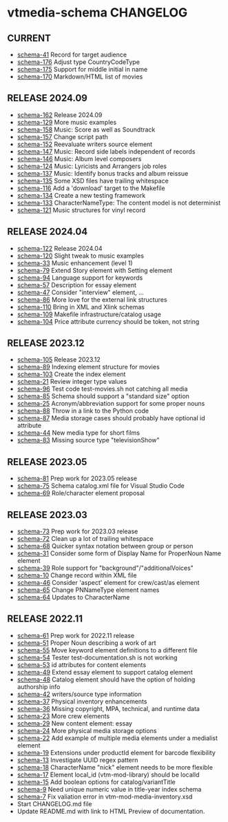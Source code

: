 vtmedia-schema CHANGELOG
=========================

## CURRENT
 - [schema-41](https://github.com/cjcodeproj/vtmedia-schema/issues/41) Record for target audience
 - [schema-176](https://github.com/cjcodeproj/vtmedia-schema/issues/176) Adjust type CountryCodeType
 - [schema-175](https://github.com/cjcodeproj/vtmedia-schema/issues/175) Support for middle initial in name
 - [schema-170](https://github.com/cjcodeproj/vtmedia-schema/issues/170) Markdown/HTML list of movies
 
## RELEASE 2024.09
 - [schema-162](https://github.com/cjcodeproj/vtmedia-schema/issues/162) Release 2024.09
 - [schema-129](https://github.com/cjcodeproj/vtmedia-schema/issues/129) More music examples
 - [schema-158](https://github.com/cjcodeproj/vtmedia-schema/issues/158) Music: Score as well as Soundtrack
 - [schema-157](https://github.com/cjcodeproj/vtmedia-schema/issues/157) Change script path
 - [schema-152](https://github.com/cjcodeproj/vtmedia-schema/issues/152) Reevaluate writers source element
 - [schema-147](https://github.com/cjcodeproj/vtmedia-schema/issues/147) Music: Record side labels independent of records
 - [schema-146](https://github.com/cjcodeproj/vtmedia-schema/issues/146) Music: Album level composers
 - [schema-124](https://github.com/cjcodeproj/vtmedia-schema/issues/124) Music: Lyricists and Arrangers job roles
 - [schema-137](https://github.com/cjcodeproj/vtmedia-schema/issues/137) Music: Identify bonus tracks and album reissue
 - [schema-135](https://github.com/cjcodeproj/vtmedia-schema/issues/135) Some XSD files have trailing whitespace
 - [schema-116](https://github.com/cjcodeproj/vtmedia-schema/issues/116) Add a 'download' target to the Makefile
 - [schema-134](https://github.com/cjcodeproj/vtmedia-schema/issues/134) Create a new testing framework
 - [schema-133](https://github.com/cjcodeproj/vtmedia-schema/issues/133) CharacterNameType: The content model is not determinist
 - [schema-121](https://github.com/cjcodeproj/vtmedia-schema/issues/121) Music structures for vinyl record


## RELEASE 2024.04
 - [schema-122](https://github.com/cjcodeproj/vtmedia-schema/issues/122) Release 2024.04
 - [schema-120](https://github.com/cjcodeproj/vtmedia-schema/issues/120) Slight tweak to music examples
 - [schema-33](https://github.com/cjcodeproj/vtmedia-schema/issues/33) Music enhancement (level 1)
 - [schema-79](https://github.com/cjcodeproj/vtmedia-schema/issues/79) Extend Story element with Setting element
 - [schema-94](https://github.com/cjcodeproj/vtmedia-schema/issues/94) Language support for keywords
 - [schema-57](https://github.com/cjcodeproj/vtmedia-schema/issues/57) Description for essay element
 - [schema-47](https://github.com/cjcodeproj/vtmedia-schema/issues/47) Consider "interview" element, ...
 - [schema-86](https://github.com/cjcodeproj/vtmedia-schema/issues/86) More love for the external link structures
 - [schema-110](https://github.com/cjcodeproj/vtmedia-schema/issues/110) Bring in XML and Xlink schemas
 - [schema-109](https://github.com/cjcodeproj/vtmedia-schema/issues/109) Makefile infrastructure/catalog usage
 - [schema-104](https://github.com/cjcodeproj/vtmedia-schema/issues/104) Price attribute currency should be token, not string


## RELEASE 2023.12
 - [schema-105](https://github.com/cjcodeproj/vtmedia-schema/issues/105) Release 2023.12
 - [schema-89](https://github.com/cjcodeproj/vtmedia-schema/issues/89) Indexing element structure for movies
 - [schema-103](https://github.com/cjcodeproj/vtmedia-schema/issues/103) Create the index element
 - [schema-21](https://github.com/cjcodeproj/vtmedia-schema/issues/21) Review integer type values
 - [schema-96](https://github.com/cjcodeproj/vtmedia-schema/issues/96) Test code test-movies.sh not catching all media
 - [schema-85](https://github.com/cjcodeproj/vtmedia-schema/issues/85) Schema should support a "standard size" option
 - [schema-25](https://github.com/cjcodeproj/vtmedia-schema/issues/25) Acronym/abbreviation support for some proper nouns
 - [schema-88](https://github.com/cjcodeproj/vtmedia-schema/issues/88) Throw in a link to the Python code
 - [schema-87](https://github.com/cjcodeproj/vtmedia-schema/issues/87) Media storage cases should probably have optional id attribute
 - [schema-44](https://github.com/cjcodeproj/vtmedia-schema/issues/44) New media type for short films
 - [schema-83](https://github.com/cjcodeproj/vtmedia-schema/issues/83) Missing source type "televisionShow"


## RELEASE 2023.05
 - [schema-81](https://github.com/cjcodeproj/vtmedia-schema/issues/81) Prep work for 2023.05 release
 - [schema-75](https://github.com/cjcodeproj/vtmedia-schema/issues/75) Schema catalog.xml file for Visual Studio Code
 - [schema-69](https://github.com/cjcodeproj/vtmedia-schema/issues/73) Role/character element proposal


## RELEASE 2023.03
 - [schema-73](https://github.com/cjcodeproj/vtmedia-schema/issues/73) Prep work for 2023.03 release
 - [schema-72](https://github.com/cjcodeproj/vtmedia-schema/issues/72) Clean up a lot of trailing whitespace
 - [schema-68](https://github.com/cjcodeproj/vtmedia-schema/issues/68) Quicker syntax notation between group or person
 - [schema-31](https://github.com/cjcodeproj/vtmedia-schema/issues/31) Consider some form of Display Name for ProperNoun Name element
 - [schema-39](https://github.com/cjcodeproj/vtmedia-schema/issues/39) Role support for "background"/"additionalVoices"
 - [schema-10](https://github.com/cjcodeproj/vtmedia-schema/issues/10) Change record within XML file
 - [schema-46](https://github.com/cjcodeproj/vtmedia-schema/issues/46) Consider 'aspect' element for crew/cast/as element
 - [schema-65](https://github.com/cjcodeproj/vtmedia-schema/issues/65) Change PNNameType element names
 - [schema-64](https://github.com/cjcodeproj/vtmedia-schema/issues/64) Updates to CharacterName


## RELEASE 2022.11
 - [schema-61](https://github.com/cjcodeproj/vtmedia-schema/issues/61) Prep work for 2022.11 release
 - [schema-51](https://github.com/cjcodeproj/vtmedia-schema/issues/51) Proper Noun describing a work of art
 - [schema-55](https://github.com/cjcodeproj/vtmedia-schema/issues/55) Move keyword element definitions to a different file
 - [schema-54](https://github.com/cjcodeproj/vtmedia-schema/issues/54) Tester test-documentation.sh is not working
 - [schema-53](https://github.com/cjcodeproj/vtmedia-schema/issues/53) id attributes for content elements
 - [schema-49](https://github.com/cjcodeproj/vtmedia-schema/issues/49) Extend essay element to support catalog element
 - [schema-48](https://github.com/cjcodeproj/vtmedia-schema/issues/48) Catalog element should have the option of holding authorship info
 - [schema-42](https://github.com/cjcodeproj/vtmedia-schema/issues/42) writers/source type information
 - [schema-37](https://github.com/cjcodeproj/vtmedia-schema/issues/37) Physical inventory enhancements
 - [schema-36](https://github.com/cjcodeproj/vtmedia-schema/issues/36) Missing copyright, MPA, technical, and runtime data
 - [schema-23](https://github.com/cjcodeproj/vtmedia-schema/issues/23) More crew elements
 - [schema-29](https://github.com/cjcodeproj/vtmedia-schema/issues/29) New content element: essay
 - [schema-24](https://github.com/cjcodeproj/vtmedia-schema/issues/24) More physical media storage options
 - [schema-22](https://github.com/cjcodeproj/vtmedia-schema/issues/22) Add example of multiple media elements under a medialist element
 - [schema-19](https://github.com/cjcodeproj/vtmedia-schema/issues/19) Extensions under productId element for barcode flexibility
 - [schema-13](https://github.com/cjcodeproj/vtmedia-schema/issues/13) Investigate UUID regex pattern
 - [schema-18](https://github.com/cjcodeproj/vtmedia-schema/issues/18) CharacterName "nick" element needs to be more flexible
 - [schema-17](https://github.com/cjcodeproj/vtmedia-schema/issues/17) Element local_id (vtm-mod-library) should be localId
 - [schema-15](https://github.com/cjcodeproj/vtmedia-schema/issues/15) Add boolean options for catalog/variantTitle
 - [schema-9](https://github.com/cjcodeproj/vtmedia-schema/issues/9) Need unique numeric value in title-year index schema
 - [schema-7](https://github.com/cjcodeproj/vtmedia-schema/issues/7) Fix valiation error in vtm-mod-media-inventory.xsd
 - Start CHANGELOG.md file
 - Update README.md with link to HTML Preview of documentation.
